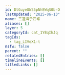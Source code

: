 ```yaml
---
id: DtGuyeOW35pNhEWqS0b-O
lastUpdated: "2025-06-13"
name: 三道海子石堆
aliases: []
layer: 5
categoryId: cat_1YBqIhJq
tagIds:
  - tag_LIVeX1-t
nsfw: false
parent: ""
relatedEntries: []
timelineEvents: []
titledLinks: []
---
```


